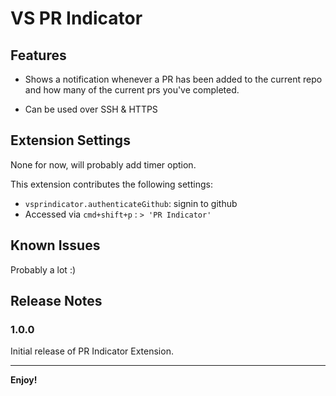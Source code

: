 # VS PR Indicator

## Features

- Shows a notification whenever a PR has been added to the current repo and how many of the current prs you've completed.

- Can be used over SSH & HTTPS

## Extension Settings

None for now, will probably add timer option.

This extension contributes the following settings:

- `vsprindicator.authenticateGithub`: signin to github
- Accessed via `cmd+shift+p` : `> 'PR Indicator'`

## Known Issues

Probably a lot :)

## Release Notes

### 1.0.0

Initial release of PR Indicator Extension.

---

**Enjoy!**

